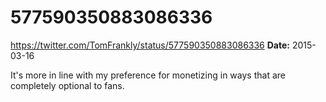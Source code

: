 # 577590350883086336
https://twitter.com/TomFrankly/status/577590350883086336
**Date:** 2015-03-16

It's more in line with my preference for monetizing in ways that are completely optional to fans.
